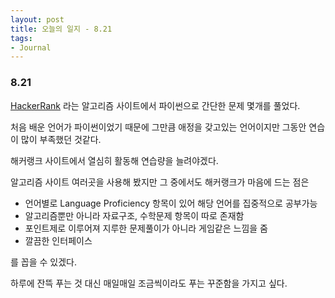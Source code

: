 ```yaml
---
layout: post
title: 오늘의 일지 - 8.21
tags:
- Journal
---
```



### 8.21

[HackerRank](hackerrank.com) 라는 알고리즘 사이트에서 파이썬으로 간단한 문제 몇개를 풀었다.

처음 배운 언어가 파이썬이었기 때문에 그만큼 애정을 갖고있는 언어이지만 그동안 연습이 많이 부족했던 것같다.

해커랭크 사이트에서 열심히 활동해 연습량을 늘려야겠다.

알고리즘 사이트 여러곳을 사용해 봤지만 그 중에서도 해커랭크가 마음에 드는 점은

* 언어별로 Language Proficiency 항목이 있어 해당 언어를 집중적으로 공부가능
* 알고리즘뿐만 아니라 자료구조, 수학문제 항목이 따로 존재함
* 포인트제로 이루어져 지루한 문제풀이가 아니라 게임같은 느낌을 줌
* 깔끔한 인터페이스

를 꼽을 수 있겠다.

하루에 잔뜩 푸는 것 대신 매일매일 조금씩이라도 푸는 꾸준함을 가지고 싶다.

